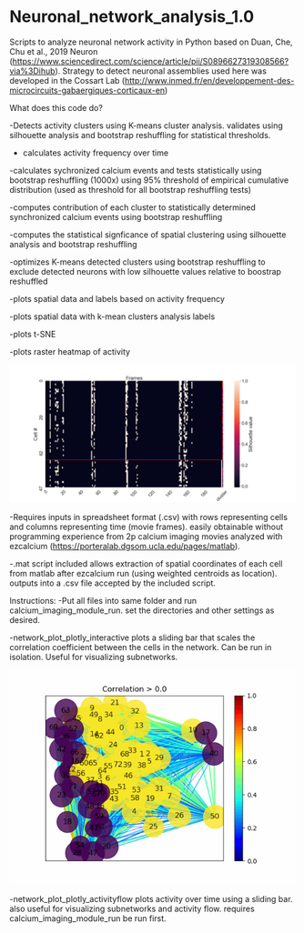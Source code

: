 # Neuronal_network_analysis_1.0
Scripts to analyze neuronal network activity in Python based on Duan, Che, Chu et al., 2019 Neuron (https://www.sciencedirect.com/science/article/pii/S0896627319308566?via%3Dihub). Strategy to detect neuronal assemblies used here was developed in the Cossart Lab (http://www.inmed.fr/en/developpement-des-microcircuits-gabaergiques-corticaux-en)

What does this code do?

-Detects activity clusters using K-means cluster analysis. validates using silhouette analysis and bootstrap reshuffling for statistical thresholds. 

- calculates activity frequency over time

-calculates sychronized calcium events and tests statistically using bootstrap reshuffling (1000x) using 95% threshold of empirical cumulative distribution (used as threshold for all bootstrap reshuffling tests)

-computes contribution of each cluster to statistically determined synchronized calcium events using bootstrap reshuffling

-computes the statistical signficance of spatial clustering using silhouette analysis and bootstrap reshuffling

-optimizes K-means detected clusters using bootstrap reshuffling to exclude detected neurons with low silhouette values relative to boostrap reshuffled

-plots spatial data and labels based on activity frequency

-plots spatial data with k-mean clusters analysis labels

-plots t-SNE 

-plots raster heatmap of activity 


![Heatmap of deconvolved df/f activity over time](Figure_1.png)


-Requires inputs in spreadsheet format (.csv) with rows representing cells and columns representing time (movie frames). easily obtainable without programming experience from 2p calcium imaging movies analyzed with ezcalcium (https://porteralab.dgsom.ucla.edu/pages/matlab). 

-.mat script included allows extraction of spatial coordinates of each cell from matlab after ezcalcium run (using weighted centroids as location). outputs into a .csv file accepted by the included script.

Instructions:
-Put all files into same folder and run calcium_imaging_module_run. set the directories and other settings as desired.

-network_plot_plotly_interactive plots a sliding bar that scales the correlation coefficient between the cells in the network. Can be run in isolation. Useful for visualizing subnetworks.  

![Neuronal network analysis of 2-photon imaging P7 mouse expressing GCaMP-6s](test.gif)


-network_plot_plotly_activityflow plots activity over time using a sliding bar. also useful for visualizing subnetworks and activity flow. requires calcium_imaging_module_run be run first. 


